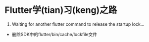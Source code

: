 # Flutter学(tian)习(keng)之路

1. Waiting for another flutter command to release the startup lock...

- 删除SDK中的flutter/bin/cache/lockfile文件